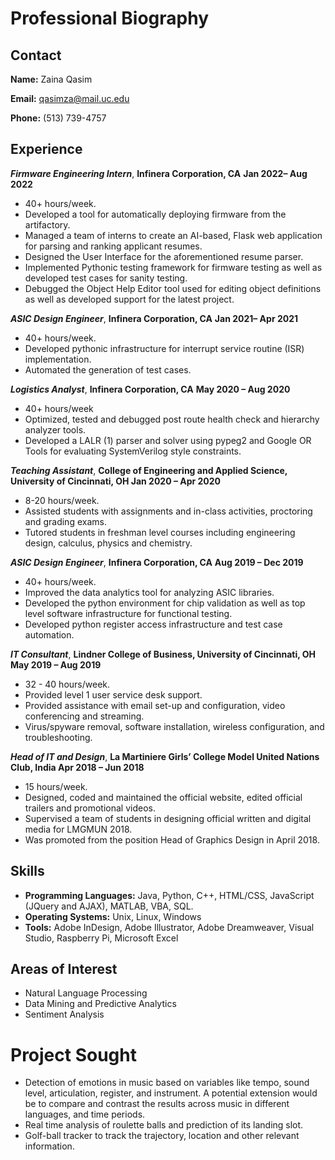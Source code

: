 # Professional Biography

## Contact

**Name:** Zaina Qasim

**Email:** [qasimza@mail.uc.edu](mailto:qasimza@mail.uc.edu)

**Phone:** (513) 739-4757

## Experience

**_Firmware Engineering Intern_**, **Infinera Corporation, CA** **Jan 2022– Aug 2022**

- 40+ hours/week.
- Developed a tool for automatically deploying firmware from the artifactory. 
- Managed a team of interns to create an AI-based, Flask web application for parsing and ranking applicant resumes.
- Designed the User Interface for the aforementioned resume parser.
- Implemented Pythonic testing framework for firmware testing as well as developed test cases for sanity testing.
- Debugged the Object Help Editor tool used for editing object definitions as well as developed support for the latest project.

**_ASIC Design Engineer_**, **Infinera Corporation, CA** **Jan 2021– Apr 2021**
- 40+ hours/week.
- Developed pythonic infrastructure for interrupt service routine (ISR) implementation. 
- Automated the generation of test cases.

**_Logistics Analyst_**, **Infinera Corporation, CA** **May 2020 – Aug 2020**

- 40+ hours/week
- Optimized, tested and debugged post route health check and hierarchy analyzer tools.
- Developed a LALR (1) parser and solver using pypeg2 and Google OR Tools for evaluating SystemVerilog style constraints.

**_Teaching Assistant_**, **College of Engineering and Applied Science, University of Cincinnati, OH  Jan 2020 – Apr 2020**
- 8-20 hours/week.
- Assisted students with assignments and in-class activities, proctoring and grading exams. 
- Tutored students in freshman level courses including engineering design, calculus, physics and chemistry.

**_ASIC Design Engineer_**, **Infinera Corporation, CA** **Aug 2019 – Dec 2019**
- 40+ hours/week.
- Improved the data analytics tool for analyzing ASIC libraries. 
- Developed the python environment for chip validation as well as top level software infrastructure for functional testing.
- Developed python register access infrastructure and test case automation.

**_IT Consultant_**, **Lindner College of Business, University of Cincinnati, OH  May 2019 – Aug 2019**
- 32 - 40 hours/week.
- Provided level 1 user service desk support. 
- Provided assistance with email set-up and configuration, video conferencing and streaming.
- Virus/spyware removal, software installation, wireless configuration, and troubleshooting.

**_Head of IT and Design_**, **La Martiniere Girls’ College Model United Nations Club, India  Apr 2018 – Jun 2018**
- 15 hours/week.
- Designed, coded and maintained the official website, edited official trailers and promotional videos.  
- Supervised a team of students in designing official written and digital media for LMGMUN 2018.
- Was promoted from the position Head of Graphics Design in April 2018.

## Skills

- **Programming Languages:** Java, Python, C++, HTML/CSS, JavaScript (JQuery and AJAX), MATLAB, VBA, SQL.
- **Operating Systems:** Unix, Linux, Windows
- **Tools:** Adobe InDesign, Adobe Illustrator, Adobe Dreamweaver, Visual Studio, Raspberry Pi, Microsoft Excel

## Areas of Interest

- Natural Language Processing
- Data Mining and Predictive Analytics
- Sentiment Analysis

# Project Sought

- Detection of emotions in music based on variables like tempo, sound level, articulation, register, and instrument. A potential extension would be to compare and contrast the results across music in different languages, and time periods.
- Real time analysis of roulette balls and prediction of its landing slot.
- Golf-ball tracker to track the trajectory, location and other relevant information.